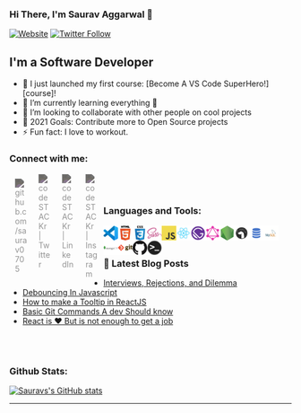 ### Hi There, I'm Saurav Aggarwal 👋

[![Website](https://img.shields.io/website?label=github.com/saurav0705&style=for-the-badge&url=https%3A%2F%2Fgithub.com/saurav0705)](https://github.com/saurav0705)
[![Twitter Follow](https://img.shields.io/twitter/follow/Agg10Saurav?color=1DA1F2&logo=twitter&style=for-the-badge)](https://twitter.com/intent/follow?original_referer=https%3A%2F%2Fgithub.com%2FcodeSTACKr&screen_name=codeSTACKr)

## I'm a Software Developer

-   🔭 I just launched my first course: [Become A VS Code SuperHero!][course]!
-   🌱 I’m currently learning everything 🤣
-   👯 I’m looking to collaborate with other people on cool projects
-   🥅 2021 Goals: Contribute more to Open Source projects
-   ⚡ Fun fact: I love to workout.

### Connect with me:

[<img align="left" alt="github.com/saurav0705" width="22px" style="margin:2px 10px; margin-top:10px; filter: invert(60%);" src="https://cdn.jsdelivr.net/npm/simple-icons@3.13.0/icons/medium.svg" />][medium]

<!-- [<img align="left" alt="codeSTACKr | YouTube" width="22px" src="https://cdn.jsdelivr.net/npm/simple-icons@v3/icons/youtube.svg" />][youtube] -->

[<img align="left" alt="codeSTACKr | Twitter" width="22px"  style="margin:2px 10px; filter: invert(60%);" src="https://cdn.jsdelivr.net/npm/simple-icons@v3/icons/twitter.svg" />][twitter]
[<img align="left" alt="codeSTACKr | LinkedIn"  style="margin:2px 10px; filter: invert(60%);" width="22px" src="https://cdn.jsdelivr.net/npm/simple-icons@v3/icons/linkedin.svg" />][linkedin]
[<img align="left" alt="codeSTACKr | Instagram" width="22px" style="margin:2px 10px; filter: invert(60%);" src="https://cdn.jsdelivr.net/npm/simple-icons@v3/icons/instagram.svg" />][instagram]

<br />
<br/>

### Languages and Tools:

<img align="left" alt="Visual Studio Code" width="26px" src="https://raw.githubusercontent.com/github/explore/80688e429a7d4ef2fca1e82350fe8e3517d3494d/topics/visual-studio-code/visual-studio-code.png" />
<img align="left" alt="HTML5" width="26px" src="https://raw.githubusercontent.com/github/explore/80688e429a7d4ef2fca1e82350fe8e3517d3494d/topics/html/html.png" />
<img align="left" alt="CSS3" width="26px" src="https://raw.githubusercontent.com/github/explore/80688e429a7d4ef2fca1e82350fe8e3517d3494d/topics/css/css.png" />
<img align="left" alt="Sass" width="26px" src="https://raw.githubusercontent.com/github/explore/80688e429a7d4ef2fca1e82350fe8e3517d3494d/topics/sass/sass.png" />
<img align="left" alt="JavaScript" width="26px" src="https://raw.githubusercontent.com/github/explore/80688e429a7d4ef2fca1e82350fe8e3517d3494d/topics/javascript/javascript.png" />
<img align="left" alt="React" width="26px" src="https://raw.githubusercontent.com/github/explore/80688e429a7d4ef2fca1e82350fe8e3517d3494d/topics/react/react.png" />
<img align="left" alt="Gatsby" width="26px" src="https://raw.githubusercontent.com/github/explore/e94815998e4e0713912fed477a1f346ec04c3da2/topics/gatsby/gatsby.png" />
<img align="left" alt="GraphQL" width="26px" src="https://raw.githubusercontent.com/github/explore/80688e429a7d4ef2fca1e82350fe8e3517d3494d/topics/graphql/graphql.png" />
<img align="left" alt="Node.js" width="26px" src="https://raw.githubusercontent.com/github/explore/80688e429a7d4ef2fca1e82350fe8e3517d3494d/topics/nodejs/nodejs.png" />
<img align="left" alt="Deno" width="26px" src="https://raw.githubusercontent.com/github/explore/361e2821e2dea67711cde99c9c40ed357061cf27/topics/deno/deno.png" />
<img align="left" alt="SQL" width="26px" src="https://raw.githubusercontent.com/github/explore/80688e429a7d4ef2fca1e82350fe8e3517d3494d/topics/sql/sql.png" />
<img align="left" alt="MySQL" width="26px" src="https://raw.githubusercontent.com/github/explore/80688e429a7d4ef2fca1e82350fe8e3517d3494d/topics/mysql/mysql.png" />
<img align="left" alt="MongoDB" width="26px" src="https://raw.githubusercontent.com/github/explore/80688e429a7d4ef2fca1e82350fe8e3517d3494d/topics/mongodb/mongodb.png" />
<img align="left" alt="Git" width="26px" src="https://raw.githubusercontent.com/github/explore/80688e429a7d4ef2fca1e82350fe8e3517d3494d/topics/git/git.png" />
<img align="left" alt="GitHub" width="26px" src="https://raw.githubusercontent.com/github/explore/78df643247d429f6cc873026c0622819ad797942/topics/github/github.png" />
<img align="left" alt="Terminal" width="26px" src="https://raw.githubusercontent.com/github/explore/80688e429a7d4ef2fca1e82350fe8e3517d3494d/topics/terminal/terminal.png" />

<br />
<br />

### 📕 Latest Blog Posts

<!-- BLOG-POST-LIST:START -->

-   [Interviews, Rejections, and Dilemma](https://saurav0705.medium.com/interviews-rejections-and-dilemma-e5959a99d1c?source=rss-e744e5fc534e------2)
-   [Debouncing In Javascript](https://saurav0705.medium.com/debouncing-in-javascript-d3faa889aaf?source=rss-e744e5fc534e------2)
-   [How to make a Tooltip in ReactJS](https://saurav0705.medium.com/how-to-make-a-tooltip-in-reactjs-214679ba02d0?source=rss-e744e5fc534e------2)
-   [Basic Git Commands A dev Should know](https://saurav0705.medium.com/basic-git-commands-a-dev-should-know-1d6a022e369d?source=rss-e744e5fc534e------2)
-   [React is ❤️ But is not enough to get a job](https://saurav0705.medium.com/react-is-%EF%B8%8F-but-is-not-enough-to-get-a-job-9aca343932d0?source=rss-e744e5fc534e------2)
<!-- BLOG-POST-LIST:END -->

<br/>
<br/>

### Github Stats:

[![Sauravs's GitHub stats](https://github-readme-stats.vercel.app/api?username=saurav0705&show_icons=true&theme=radical)](https://github.com/anuraghazra/github-readme-stats)

---

[medium]: https://saurav0705.medium.com/

<!-- [website]: https://github.com/saurav0705
[course]: http://vsCodeHero.com -->

[twitter]: https://twitter.com/Agg10Saurav
[instagram]: https://www.instagram.com/unreadable_saurav/
[linkedin]: https://www.linkedin.com/in/saurav0705/

